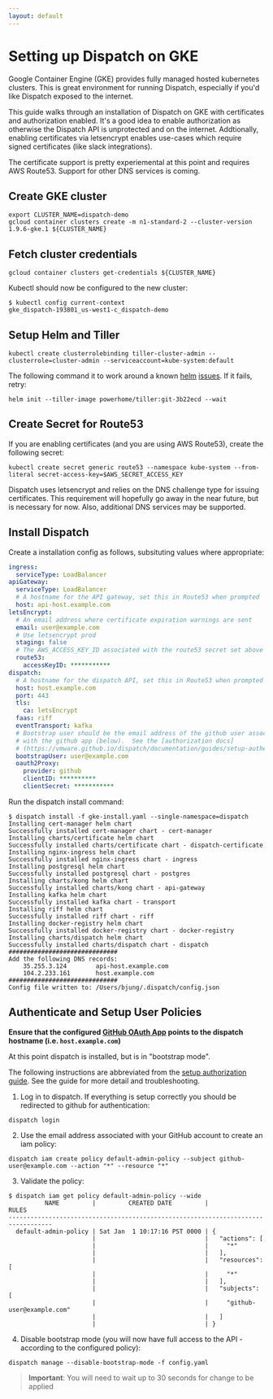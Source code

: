 ```yaml
---
layout: default
---
```


# Setting up Dispatch on GKE

Google Container Engine (GKE) provides fully managed hosted kubernetes clusters.  This is great environment for running
Dispatch, especially if you'd like Dispatch exposed to the internet.

This guide walks through an installation of Dispatch on GKE with certificates and authorization enabled.  It's a good
idea to enable authorization as otherwise the Dispatch API is unprotected and on the internet.  Addtionally, enabling
certificates via letsencrypt enables use-cases which require signed certificates (like slack integrations).

The certificate support is pretty experiemental at this point and requires AWS Route53.  Support for other DNS services
is coming.

## Create GKE cluster

```
export CLUSTER_NAME=dispatch-demo
gcloud container clusters create -m n1-standard-2 --cluster-version 1.9.6-gke.1 ${CLUSTER_NAME}
```

## Fetch cluster credentials

```
gcloud container clusters get-credentials ${CLUSTER_NAME}
```

Kubectl should now be configured to the new cluster:

```
$ kubectl config current-context
gke_dispatch-193801_us-west1-c_dispatch-demo
```

## Setup Helm and Tiller

```
kubectl create clusterrolebinding tiller-cluster-admin --clusterrole=cluster-admin --serviceaccount=kube-system:default
```

The following command it to work around a known [helm](https://github.com/kubernetes/helm/issues/3409)
[issues](https://github.com/kubernetes/helm/issues/3379).  If it fails, retry:

```
helm init --tiller-image powerhome/tiller:git-3b22ecd --wait
```

## Create Secret for Route53

If you are enabling certificates (and you are using AWS Route53), create the following secret:

```
kubectl create secret generic route53 --namespace kube-system --from-literal secret-access-key=$AWS_SECRET_ACCESS_KEY
```

Dispatch uses letsencrypt and relies on the DNS challenge type for issuing certificates.  This requirement
will hopefully go away in the near future, but is necessary for now.  Also, additional DNS services may be
supported.

## Install Dispatch

Create a installation config as follows, subsituting values where appropriate:

```yaml
ingress:
  serviceType: LoadBalancer
apiGateway:
  serviceType: LoadBalancer
  # A hostname for the API gateway, set this in Route53 when prompted
  host: api-host.example.com
letsEncrypt:
  # An email address where certificate expiration warnings are sent
  email: user@example.com
  # Use letsencrypt prod
  staging: false
  # The AWS_ACCESS_KEY_ID associated with the route53 secret set above
  route53:
    accessKeyID: ***********
dispatch:
  # A hostname for the dispatch API, set this in Route53 when prompted
  host: host.example.com
  port: 443
  tls:
    ca: letsEncrypt
  faas: riff
  eventTransport: kafka
  # Bootstrap user should be the email address of the github user assocated
  # with the github app (below).  See the [authorization docs]
  # (https://vmware.github.io/dispatch/documentation/guides/setup-authentication)
  bootstrapUser: user@example.com
  oauth2Proxy:
    provider: github
    clientID: **********
    clientSecret: ***********
```

Run the dispatch install command:

```
$ dispatch install -f gke-install.yaml --single-namespace=dispatch
Installing cert-manager helm chart
Successfully installed cert-manager chart - cert-manager
Installing charts/certificate helm chart
Successfully installed charts/certificate chart - dispatch-certificate
Installing nginx-ingress helm chart
Successfully installed nginx-ingress chart - ingress
Installing postgresql helm chart
Successfully installed postgresql chart - postgres
Installing charts/kong helm chart
Successfully installed charts/kong chart - api-gateway
Installing kafka helm chart
Successfully installed kafka chart - transport
Installing riff helm chart
Successfully installed riff chart - riff
Installing docker-registry helm chart
Successfully installed docker-registry chart - docker-registry
Installing charts/dispatch helm chart
Successfully installed charts/dispatch chart - dispatch
##############################
Add the following DNS records:
	35.255.3.124		api-host.example.com
	104.2.233.161		host.example.com
##############################
Config file written to: /Users/bjung/.dispatch/config.json
```

## Authenticate and Setup User Policies

**Ensure that the configured [GitHub OAuth App](https://github.com/settings/developers)
points to the dispatch hostname (i.e. `host.example.com`)**

At this point dispatch is installed, but is in "bootstrap mode".

The following instructions are abbreviated from the
[setup authorization guide](https://vmware.github.io/dispatch/documentation/guides/setup-authentication).
See the guide for more detail and troubleshooting.

1. Log in to dispatch. If everything is setup correctly you should be redirected to github for authentication:
```
dispatch login
```

2. Use the email address associated with your GitHub account to create an iam policy:
```
dispatch iam create policy default-admin-policy --subject github-user@example.com --action "*" --resource "*"
```

3. Validate the policy:
```
$ dispatch iam get policy default-admin-policy --wide
          NAME         |         CREATED DATE         |             RULES
----------------------------------------------------------------------------------
  default-admin-policy | Sat Jan  1 10:17:16 PST 0000 | {
                       |                              |   "actions": [
                       |                              |     "*"
                       |                              |   ],
                       |                              |   "resources": [
                       |                              |     "*"
                       |                              |   ],
                       |                              |   "subjects": [
                       |                              |     "github-user@example.com"
                       |                              |   ]
                       |                              | }
```

4. Disable bootstrap mode (you will now have full access to the API - according to the configured policy):

```
dispatch manage --disable-bootstrap-mode -f config.yaml
```

> **Important**: You will need to wait up to 30 seconds for change to be applied
